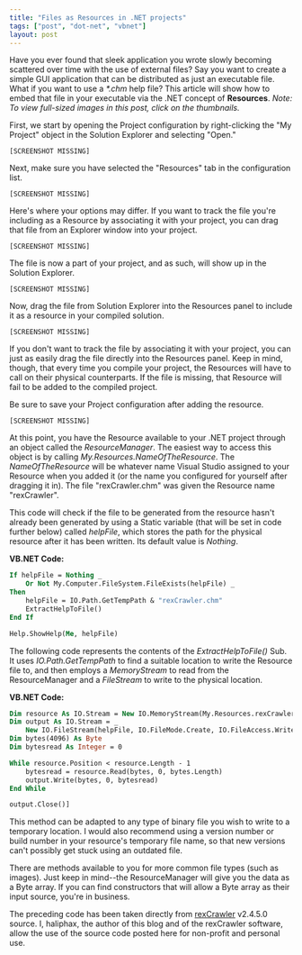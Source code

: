 ```yaml
---
title: "Files as Resources in .NET projects"
tags: ["post", "dot-net", "vbnet"]
layout: post
---
```


Have you ever found that sleek application you wrote slowly becoming
scattered over time with the use of external files? Say you want to
create a simple GUI application that can be distributed as just an
executable file. What if you want to use a _\*.chm_ help file? This
article will show how to embed that file in your executable via the .NET
concept of **Resources**.<!--more--> _Note: To view full-sized images in
this post, click on the thumbnails._

First, we start by opening the Project configuration by right-clicking
the "My Project" object in the Solution Explorer and selecting "Open."

`[SCREENSHOT MISSING]`

Next, make sure you have selected the "Resources" tab in the
configuration list.

`[SCREENSHOT MISSING]`

Here's where your options may differ. If you want to track the file
you're including as a Resource by associating it with your project, you
can drag that file from an Explorer window into your project.

`[SCREENSHOT MISSING]`

The file is now a part of your project, and as such, will show up in the
Solution Explorer.

`[SCREENSHOT MISSING]`

Now, drag the file from Solution Explorer into the Resources panel to
include it as a resource in your compiled solution.

`[SCREENSHOT MISSING]`

If you don't want to track the file by associating it with your project,
you can just as easily drag the file directly into the Resources panel.
Keep in mind, though, that every time you compile your project, the
Resources will have to call on their physical counterparts. If the file
is missing, that Resource will fail to be added to the compiled project.

Be sure to save your Project configuration after adding the resource.

`[SCREENSHOT MISSING]`

At this point, you have the Resource available to your .NET project
through an object called the _ResourceManager_. The easiest way to
access this object is by calling _My.Resources.NameOfTheResource_. The
_NameOfTheResource_ will be whatever name Visual Studio assigned to your
Resource when you added it (or the name you configured for yourself
after dragging it in). The file "rexCrawler.chm" was given the Resource
name "rexCrawler".

This code will check if the file to be generated from the resource
hasn't already been generated by using a Static variable (that will be
set in code further below) called _helpFile_, which stores the path for
the physical resource after it has been written. Its default value is
_Nothing_.

**VB.NET Code:**

```vb
If helpFile = Nothing _
	Or Not My.Computer.FileSystem.FileExists(helpFile) _
Then
	helpFile = IO.Path.GetTempPath & "rexCrawler.chm"
	ExtractHelpToFile()
End If

Help.ShowHelp(Me, helpFile)
```

The following code represents the contents of the _ExtractHelpToFile()_
Sub. It uses _IO.Path.GetTempPath_ to find a suitable location to write
the Resource file to, and then employs a _MemoryStream_ to read from the
ResourceManager and a _FileStream_ to write to the physical location.

**VB.NET Code:**

```vb
Dim resource As IO.Stream = New IO.MemoryStream(My.Resources.rexCrawler)
Dim output As IO.Stream = _
	New IO.FileStream(helpFile, IO.FileMode.Create, IO.FileAccess.Write)
Dim bytes(4096) As Byte
Dim bytesread As Integer = 0

While resource.Position < resource.Length - 1
	bytesread = resource.Read(bytes, 0, bytes.Length)
	output.Write(bytes, 0, bytesread)
End While

output.Close()]
```

This method can be adapted to any type of binary file you wish to write
to a temporary location. I would also recommend using a version number
or build number in your resource's temporary file name, so that new
versions can't possibly get stuck using an outdated file.

There are methods available to you for more common file types (such as
images). Just keep in mind--the ResourceManager will give you the data
as a Byte array. If you can find constructors that will allow a Byte
array as their input source, you're in business.

The preceding code has been taken directly from
[rexCrawler](https://sites.google.com/site/rexcrawler) v2.4.5.0 source.
I, haliphax, the author of this blog and of the rexCrawler software,
allow the use of the source code posted here for non-profit and personal
use.
